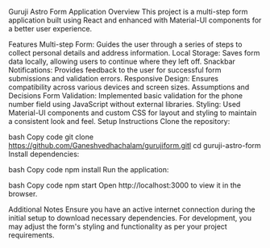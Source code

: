 Guruji Astro Form Application
Overview
This project is a multi-step form application built using React and enhanced with Material-UI components for a better user experience.

Features
Multi-step Form: Guides the user through a series of steps to collect personal details and address information.
Local Storage: Saves form data locally, allowing users to continue where they left off.
Snackbar Notifications: Provides feedback to the user for successful form submissions and validation errors.
Responsive Design: Ensures compatibility across various devices and screen sizes.
Assumptions and Decisions
Form Validation: Implemented basic validation for the phone number field using JavaScript without external libraries.
Styling: Used Material-UI components and custom CSS for layout and styling to maintain a consistent look and feel.
Setup Instructions
Clone the repository:

bash
Copy code
git clone <https://github.com/Ganeshvedhachalam/gurujiform.gitl>
cd guruji-astro-form
Install dependencies:

bash
Copy code
npm install
Run the application:

bash
Copy code
npm start
Open http://localhost:3000 to view it in the browser.

Additional Notes
 Ensure you have an active internet connection during the initial setup to download necessary dependencies.
For development, you may adjust the form's styling and functionality as per your project requirements.
